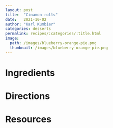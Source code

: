```yaml
---
layout: post
title:  "Cinamon rolls"
date:   2021-10-02
author: "Karl Kumbier"
categories: desserts
permalink: recipes/:categories/:title.html
image:
  path: /images/blueberry-orange-pie.png
  thumbnail: /images/blueberry-orange-pie.png
---
```


# Ingredients

# Directions

# Resources

